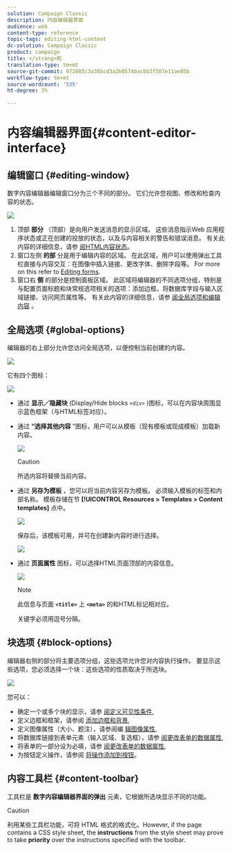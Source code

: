 ```yaml
---
solution: Campaign Classic
description: 内容编辑器界面
audience: web
content-type: reference
topic-tags: editing-html-content
dc-solution: Campaign Classic
product: campaign
title: </strong>和
translation-type: tm+mt
source-git-commit: 972885c3a38bcd3a260574bacbb3f507e11ae05b
workflow-type: tm+mt
source-wordcount: '535'
ht-degree: 3%

---
```



# 内容编辑器界面{#content-editor-interface}

## 编辑窗口 {#editing-window}

数字内容编辑器编辑窗口分为三个不同的部分。 它们允许您视图、修改和检查内容的状态。

![](assets/dce_decoupe_window_nb.png)

1. 顶部 **部分** （顶部）是向用户发送消息的显示区域。 这些消息指示Web 应用程序状态或正在创建的投放的状态，以及与内容相关的警告和错误消息。 有关此内容的详细信息，请参 [阅HTML内容状态](../../web/using/content-editing-best-practices.md#html-content-statuses)。
1. 窗口左侧 **的部** 分是用于编辑内容的区域。 在此区域，用户可以使用弹出工具栏直接与内容交互：在图像中插入链接、更改字体、删除字段等。 For more on this refer to [Editing forms](../../web/using/editing-content.md#editing-forms).
1. 窗口右 **侧** 的部分是控制面板区域。 此区域将编辑器的不同选项分组，特别是与配置页面标题和块常规选项相关的选项：添加边框、将数据库字段与输入区域链接、访问网页属性等。 有关此内容的详细信息，请参 [阅全局选项](#global-options)[和编辑内容](../../web/using/editing-content.md) 。

## 全局选项 {#global-options}

编辑器的右上部分允许您访问全局选项，以便控制当前创建的内容。

![](assets/dce_global_options.png)

它有四个图标：

![](assets/dce_icons_sidebar.png)

* 通过 **显示／隐藏块** (Display/Hide blocks `<div>` )图标，可以在内容块周围显示蓝色框架（与HTML标签对应）。

* 通过 **“选择其他内容** ”图标，用户可以从模板（现有模板或现成模板）加载新内容。

   ![](assets/dce_popup_templatechoice.png)

   >[!CAUTION]
   >
   >所选内容将替换当前内容。

* 通过 **另存为模板** ，您可以将当前内容另存为模板。 必须输入模板的标签和内部名称。 模板存储在节 **[!UICONTROL Resources > Templates > Content templates]** 点中。

   ![](assets/dce_popup_savetemplate.png)

   保存后，该模板可用，并可在创建新内容时进行选择。

   ![](assets/dce_create_fromtemplate.png)

* 通过 **页面属性** 图标，可以选择HTML页面顶部的内容信息。

   ![](assets/dce_popup_headerhtml.png)

   >[!NOTE]
   >
   >此信息与页面 **`<title>`** 上 **`<meta>`** 的和HTML标记相对应。
   >
   >关键字必须用逗号分隔。

## 块选项 {#block-options}

编辑器右侧的部分将主要选项分组，这些选项允许您对内容执行操作。 要显示这些选项，您必须选择一个块：这些选项的性质取决于所选块。

![](assets/dce_right_section.png)

您可以：

* 确定一个或多个块的显示，请参 [阅定义可见性条件](../../web/using/editing-content.md#defining-a-visibility-condition),
* 定义边框和框架，请参阅 [添加边框和背景](../../web/using/editing-content.md#adding-a-border-and-background),
* 定义图像属性（大小、题注），请参阅编 [辑图像属性](../../web/using/editing-content.md#editing-image-properties),
* 将数据库链接到表单元素（输入区域、复选框），请参 [阅更改表单的数据属性](../../web/using/editing-content.md#changing-the-data-properties-for-a-form),
* 将表单的一部分设为必填，请参 [阅更改表单的数据属性](../../web/using/editing-content.md#changing-the-data-properties-for-a-form),
* 为按钮定义操作，请参阅 [将操作添加到按钮](../../web/using/editing-content.md#adding-an-action-to-a-button)。

## 内容工具栏 {#content-toolbar}

工具栏是 **数字内容编辑器界面的弹出** 元素，它根据所选块显示不同的功能。

>[!CAUTION]
>
>利用某些工具栏功能，可将 HTML 格式的格式化。However, if the page contains a CSS style sheet, the **instructions** from the style sheet may prove to take **priority** over the instructions specified with the toolbar.

